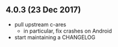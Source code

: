 ## 4.0.3 (23 Dec 2017)

* pull upstream c-ares
  * in particular, fix crashes on Android
* start maintaining a CHANGELOG
